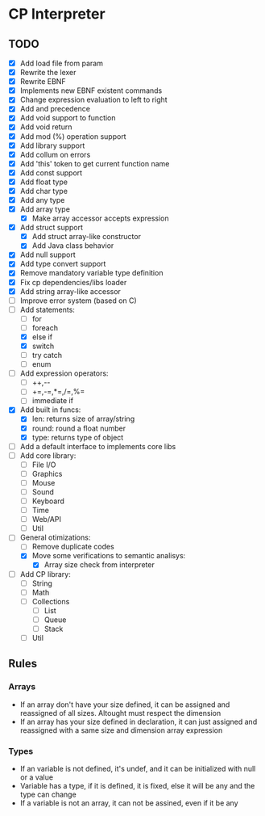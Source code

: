 # CP Interpreter

## TODO
- [X] Add load file from param
- [X] Rewrite the lexer
- [X] Rewrite EBNF
- [X] Implements new EBNF existent commands
- [X] Change expression evaluation to left to right
- [X] Add and precedence
- [X] Add void support to function
- [X] Add void return
- [X] Add mod (%) operation support
- [X] Add library support
- [X] Add collum on errors
- [X] Add 'this' token to get current function name
- [X] Add const support
- [X] Add float type
- [X] Add char type
- [X] Add any type
- [X] Add array type
  - [X] Make array accessor accepts expression
- [X] Add struct support
    - [X] Add struct array-like constructor
    - [X] Add Java class behavior
- [X] Add null support
- [X] Add type convert support
- [X] Remove mandatory variable type definition
- [X] Fix cp dependencies/libs loader
- [X] Add string array-like accessor
- [ ] Improve error system (based on C)
- [ ] Add statements:
    - [ ] for
    - [ ] foreach
    - [X] else if
    - [X] switch
    - [ ] try catch
    - [ ] enum
- [ ] Add expression operators:
    - [ ] ++,--
    - [ ] +=,-=,*=,/=,%=
    - [ ] immediate if
- [X] Add built in funcs:
    - [X] len: returns size of array/string
    - [X] round: round a float number
    - [X] type: returns type of object
- [ ] Add a default interface to implements core libs
- [ ] Add core library:
    - [ ] File I/O
    - [ ] Graphics
    - [ ] Mouse
    - [ ] Sound
    - [ ] Keyboard
    - [ ] Time
    - [ ] Web/API
    - [ ] Util
- [ ] General otimizations:
    - [ ] Remove duplicate codes
    - [X] Move some verifications to semantic analisys:
        - [X] Array size check from interpreter
- [ ] Add CP library:
    - [ ] String
    - [ ] Math
    - [ ] Collections
        - [ ] List
        - [ ] Queue
        - [ ] Stack
    - [ ] Util

## Rules

### Arrays
- If an array don't have your size defined, it can be assigned and reassigned of all sizes. Altought must respect the dimension
- If an array has your size defined in declaration, it can just assigned and reassigned with a same size and dimension array expression

### Types
- If an variable is not defined, it's undef, and it can be initialized with null or a value
- Variable has a type, if it is defined, it is fixed, else it will be any and the type can change
- If a variable is not an array, it can not be assined, even if it be any
